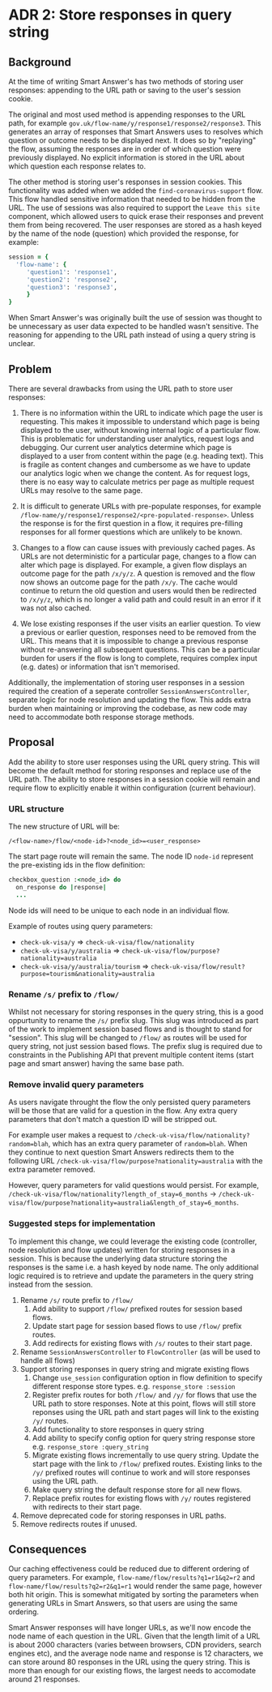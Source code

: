 # ADR 2: Store responses in query string

## Background

At the time of writing Smart Answer's has two methods of storing user responses: appending to the URL path or saving to the user's session cookie.

The original and most used method is appending responses to the URL path, for example `gov.uk/flow-name/y/response1/response2/response3`. This generates an array of responses that Smart Answers uses to resolves which question or outcome needs to be displayed next. It does so by "replaying" the flow, assuming the responses are in order of which question were previously displayed. No explicit information is stored in the URL about which question each response relates to.

The other method is storing user's responses in session cookies. This functionality was added when we added the `find-coronavirus-support` flow. This flow handled sensitive information that needed to be hidden from the URL. The use of sessions was also required to support the `Leave this site` component, which allowed users to quick erase their responses and prevent them from being recovered. The user responses are stored as a hash keyed by the name of the node (question) which provided the response, for example:

```ruby
session = {
  'flow-name': {
     'question1': 'response1',
     'question2': 'response2',
     'question3': 'response3',
     }
}
```

When Smart Answer's was originally built the use of session was thought to be unnecessary as user data expected to be handled wasn't sensitive. The reasoning for appending to the URL path instead of using a query string is unclear.

## Problem

There are several drawbacks from using the URL path to store user responses:

1. There is no information within the URL to indicate which page the user is requesting. This makes it impossible to understand which page is being displayed to the user, without knowing internal logic of a particular flow. This is problematic for understanding user analytics, request logs and debugging. Our current user analytics determine which page is displayed to a user from content within the page (e.g. heading text). This is fragile as content changes and cumbersome as we have to update our analytics logic when we change the content. As for request logs, there is no easy way to calculate metrics per page as multiple request URLs may resolve to the same page.

1. It is difficult to generate URLs with pre-populate responses, for example `/flow-name/y/response1/response2/<pre-populated-response>`. Unless the response is for the first question in a flow, it requires pre-filling responses for all former questions which are unlikely to be known. 

1. Changes to a flow can cause issues with previously cached pages. As URLs are not deterministic for a particular page, changes to a flow can alter which page is displayed. For example, a given flow displays an outcome page for the path `/x/y/z`. A question is removed and the flow now shows an outcome page for the path `/x/y`. The cache would continue to return the old question and users would then be redirected to `/x/y/z`, which is no longer a valid path and could result in an error if it was not also cached.

1. We lose existing responses if the user visits an earlier question. To view a previous or earlier question, responses need to be removed from the URL. This means that it is impossible to change a previous response without re-answering all subsequent questions. This can be a particular burden for users if the flow is long to complete, requires complex input (e.g. dates) or information that isn't memorised.

Additionally, the implementation of storing user responses in a session required the creation of a seperate controller `SessionAnswersController`, separate logic for node resolution and updating the flow. This adds extra burden when maintaining or improving the codebase, as new code may need to accommodate both response storage methods.

## Proposal

Add the ability to store user responses using the URL query string. This will become the default method for storing responses and replace use of the URL path. The ability to store responses in a session cookie will remain and require flow to explicitly enable it within configuration (current behaviour).

### URL structure

The new structure of URL will be:

`/<flow-name>/flow/<node-id>?<node_id>=<user_response>`

The start page route will remain the same. The node ID `node-id` represent the pre-existing ids in the flow definition:

```ruby
checkbox_question :<node_id> do
  on_response do |response|
  ...
```

Node ids will need to be unique to each node in an individual flow.

Example of routes using query parameters:

- `check-uk-visa/y` => `check-uk-visa/flow/nationality`
- `check-uk-visa/y/australia` => `check-uk-visa/flow/purpose?nationality=australia`
- `check-uk-visa/y/australia/tourism` => `check-uk-visa/flow/result?purpose=tourism&nationality=australia`

### Rename `/s/` prefix to `/flow/`

Whilst not necessary for storing responses in the query string, this is a good oppurtunity to rename the `/s/` prefix slug. This slug was introduced as part of the work to implement session based flows and is thought to stand for "session". This slug will be changed to `/flow/` as routes will be used for query string, not just session based flows. The prefix slug is required due to constraints in the Publishing API that prevent multiple content items (start page and smart answer) having the same base path.

### Remove invalid query parameters
As users navigate throught the flow the only persisted query parameters will be those that are valid for a question in the flow. Any extra query parameters that don't match a question ID will be stripped out.

For example user makes a request to `/check-uk-visa/flow/nationality?random=blah`, which has an extra query parameter of `random=blah`. When they continue to next question Smart Answers redirects them to the following URL `/check-uk-visa/flow/purpose?nationality=australia` with the extra parameter removed.

However, query parameters for valid questions would persist. For example, `/check-uk-visa/flow/nationality?length_of_stay=6_months` -> `/check-uk-visa/flow/purpose?nationality=australia&length_of_stay=6_months`.

### Suggested steps for implementation

To implement this change, we could leverage the existing code (controller, node resolution and flow updates) written for storing responses in a session. This is because the underlying data structure storing the responses is the same i.e. a hash keyed by node name. The only additional logic required is to retrieve and update the parameters in the query string instead from the session.

1. Rename `/s/` route prefix to `/flow/`
    1. Add ability to support `/flow/` prefixed routes for session based flows.
    1. Update start page for session based flows to use `/flow/` prefix routes. 
    1. Add redirects for existing flows with `/s/` routes to their start page.
1. Rename `SessionAnswersController` to `FlowController` (as will be used to handle all flows)
1. Support storing responses in query string and migrate existing flows
    1. Change `use_session` configuration option in flow definition to specify different response store types. e.g. `response_store :session`
    1. Register prefix routes for both `/flow/` and `/y/` for flows that use the URL path to store responses. Note at this point, flows will still store reponses using the URL path and start pages will link to the existing `/y/` routes.
    1. Add functionality to store responses in query string
    1. Add ability to specify config option for query string response store e.g. `response_store :query_string`
    1. Migrate existing flows incrementally to use query string. Update the start page with the link to `/flow/` prefixed routes. Existing links to the `/y/` prefixed routes will continue to work and will store responses using the URL path.
    1. Make query string the default response store for all new flows.
    1. Replace prefix routes for existing flows with `/y/` routes registered with redirects to their start page.
1. Remove deprecated code for storing responses in URL paths.
1. Remove redirects routes if unused.

## Consequences

Our caching effectiveness could be reduced due to different ordering of query parameters. For example, `flow-name/flow/results?q1=r1&q2=r2` and `flow-name/flow/results?q2=r2&q1=r1` would render the same page, however both hit origin. This is somewhat mitigated by sorting the parameters when generating URLs in Smart Answers, so that users are using the same ordering.

Smart Answer responses will have longer URLs, as we'll now encode the node name of each question in the URL. Given that the length limit of a URL is about 2000 characters (varies between browsers, CDN providers, search engines etc), and the average node name and response is 12 characters, we can store around 80 responses in the URL using the query string. This is more than enough for our existing flows, the largest needs to accomodate around 21 responses.
